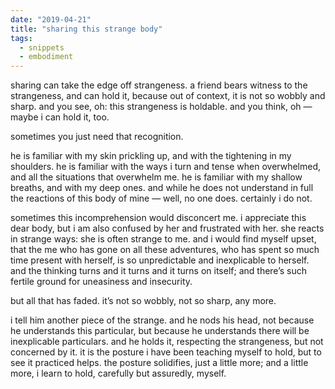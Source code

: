 ```yaml
---
date: "2019-04-21"
title: "sharing this strange body"
tags:
  - snippets
  - embodiment
---
```

sharing can take the edge off strangeness. a friend bears witness to the strangeness, and can hold it, because out of context, it is not so wobbly and sharp. and you see, oh: this strangeness is holdable. and you think, oh — maybe i can hold it, too.

sometimes you just need that recognition.

he is familiar with my skin prickling up, and with the tightening in my shoulders. he is familiar with the ways i turn and tense when overwhelmed, and all the situations that overwhelm me. he is familiar with my shallow breaths, and with my deep ones. and while he does not understand in full the reactions of this body of mine — well, no one does. certainly i do not.

sometimes this incomprehension would disconcert me. i appreciate this dear body, but i am also confused by her and frustrated with her. she reacts in strange ways: she is often strange to me. and i would find myself upset, that the me who has gone on all these adventures, who has spent so much time present with herself, is so unpredictable and inexplicable to herself. and the thinking turns and it turns and it turns on itself; and there’s such fertile ground for uneasiness and insecurity.

but all that has faded. it’s not so wobbly, not so sharp, any more.

i tell him another piece of the strange. and he nods his head, not because he understands this particular, but because he understands there will be inexplicable particulars. and he holds it, respecting the strangeness, but not concerned by it. it is the posture i have been teaching myself to hold, but to see it practiced helps. the posture solidifies, just a little more; and a little more, i learn to hold, carefully but assuredly, myself.
